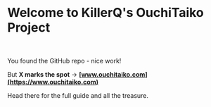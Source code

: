 <br>

# Welcome to KillerQ's OuchiTaiko Project

<br>

You found the GitHub repo - nice work! 

But **X marks the spot** → **[www.ouchitaiko.com](https://www.ouchitaiko.com)**

Head there for the full guide and all the treasure.

<br>

<br>
